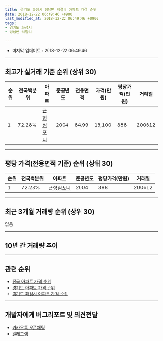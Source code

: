 ```yaml
---
title: 경기도 화성시 정남면 덕절리 아파트 가격 순위
date: 2018-12-22 06:49:46 +0900
last_modified_at: 2018-12-22 06:49:46 +0900
tags:
- 경기도 화성시
- 정남면 덕절리

---
```


* 마지막 업데이트 : 2018-12-22 06:49:46

---

## 최고가 실거래 기준 순위 (상위 30)


|순위|전국백분위|아파트|준공년도|전용면적|가격(만원)|평당가격(만원)|거래일|
|---|---|---|---|---|---|---|---|
|1|72.28%|[근형심포니](https://search.naver.com/search.naver?query=%EA%B2%BD%EA%B8%B0%EB%8F%84+%ED%99%94%EC%84%B1%EC%8B%9C+%EC%A0%95%EB%82%A8%EB%A9%B4+%EB%8D%95%EC%A0%88%EB%A6%AC+%EA%B7%BC%ED%98%95%EC%8B%AC%ED%8F%AC%EB%8B%88)|2004|84.99|16,100|388|200612|


---

## 평당 가격(전용면적 기준) 순위 (상위 30)


|순위|전국백분위|아파트|준공년도|평당가격(만원)|거래일|
|---|---|---|---|---|---|
|1|72.28%|[근형심포니](https://search.naver.com/search.naver?query=%EA%B2%BD%EA%B8%B0%EB%8F%84+%ED%99%94%EC%84%B1%EC%8B%9C+%EC%A0%95%EB%82%A8%EB%A9%B4+%EB%8D%95%EC%A0%88%EB%A6%AC+%EA%B7%BC%ED%98%95%EC%8B%AC%ED%8F%AC%EB%8B%88)|2004|388|200612|


---

## 최근 3개월 거래량 순위 (상위 30)

없음

---

## 10년 간 거래량 추이


<div style="width:100%;">
    <canvas id="deal_progress" height="250"></canvas>
</div>

<script>
new Chart(document.getElementById("deal_progress"), {
    type: 'line',
    data: {
        labels: ['200812','200901','200902','200903','200904','200905','200906','200907','200908','200909','200910','200911','200912','201001','201002','201003','201004','201005','201006','201007','201008','201009','201010','201011','201012','201101','201102','201103','201104','201105','201106','201107','201108','201109','201110','201111','201112','201201','201202','201203','201204','201205','201206','201207','201208','201209','201210','201211','201212','201301','201302','201303','201304','201305','201306','201307','201308','201309','201310','201311','201312','201401','201402','201403','201404','201405','201406','201407','201408','201409','201410','201411','201412','201501','201502','201503','201504','201505','201506','201507','201508','201509','201510','201511','201512','201601','201602','201603','201604','201605','201606','201607','201608','201609','201610','201611','201612','201701','201702','201703','201704','201705','201706','201707','201708','201709','201710','201711','201712','201801','201802','201803','201804','201805','201806','201807','201808','201809','201810','201811','201812'],
        datasets: [{
            label: '실거래 수',
            pointRadius: 1,
            data: [0, 0, 1, 4, 0, 1, 2, 4, 9, 3, 3, 1, 1, 3, 1, 2, 4, 0, 0, 3, 2, 2, 0, 3, 3, 2, 2, 1, 1, 5, 2, 3, 3, 2, 4, 2, 0, 0, 1, 2, 4, 3, 0, 1, 1, 0, 1, 2, 2, 2, 1, 4, 2, 0, 0, 1, 1, 0, 0, 0, 3, 2, 1, 1, 2, 1, 2, 2, 2, 0, 7, 2, 1, 0, 1, 2, 3, 1, 4, 1, 0, 4, 1, 4, 2, 2, 2, 3, 2, 0, 2, 2, 1, 2, 1, 0, 2, 0, 1, 2, 2, 1, 0, 3, 1, 1, 1, 0, 1, 1, 0, 2, 0, 2, 0, 0, 1, 0, 0, 0, 0],
            borderColor: "rgba(255, 201, 14, 1)",
            backgroundColor: "rgba(255, 201, 14, 0.5)",
            fill: true,
        }]
    },
    options: {
        responsive: true,
        title: {
            display: true,
            text: '10년간 거래량 추이'
        },
        tooltips: {
            mode: 'index',
            intersect: false,
        },
        hover: {
            mode: 'nearest',
            intersect: true
        },
        scales: {
            xAxes: [{
                display: true,
                scaleLabel: {
                    display: true,
                    labelString: '년/월'
                }
            }],
            yAxes: [{
                display: true,
                ticks: {
                    suggestedMin: 0,
                },
                scaleLabel: {
                    display: true,
                    labelString: '실거래 수'
                }
            }]
        }
    }
});

</script>


---

## 관련 순위

- [전국 아파트 가격 순위](https://inasie.github.io/apt-ranking/전국)
- [경기도 아파트 가격 순위](https://inasie.github.io/apt-ranking/경기도)
- [경기도 화성시 아파트 가격 순위](https://inasie.github.io/apt-ranking/경기도-화성시)


---

## 개발자에게 버그리포트 및 의견전달

- [카카오톡 오픈채팅](https://open.kakao.com/o/gLJUAP4)
- [텔레그램](https://t.me/inasie)

